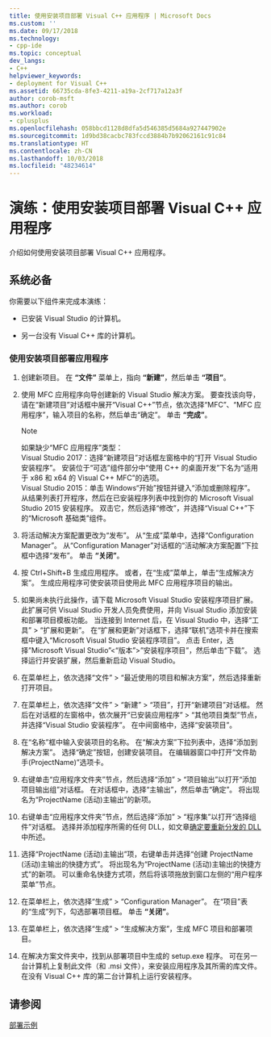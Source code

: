 ```yaml
---
title: 使用安装项目部署 Visual C++ 应用程序 | Microsoft Docs
ms.custom: ''
ms.date: 09/17/2018
ms.technology:
- cpp-ide
ms.topic: conceptual
dev_langs:
- C++
helpviewer_keywords:
- deployment for Visual C++
ms.assetid: 66735cda-8fe3-4211-a19a-2cf717a12a3f
author: corob-msft
ms.author: corob
ms.workload:
- cplusplus
ms.openlocfilehash: 058bbcd1128d8dfa5d546385d5684a927447902e
ms.sourcegitcommit: 1d9bd38cacbc783fccd3884b7b92062161c91c84
ms.translationtype: HT
ms.contentlocale: zh-CN
ms.lasthandoff: 10/03/2018
ms.locfileid: "48234614"
---
```

# <a name="walkthrough-deploying-a-visual-c-application-by-using-a-setup-project"></a>演练：使用安装项目部署 Visual C++ 应用程序

介绍如何使用安装项目部署 Visual C++ 应用程序。

## <a name="prerequisites"></a>系统必备

你需要以下组件来完成本演练：  
  
- 已安装 Visual Studio 的计算机。  
  
- 另一台没有 Visual C++ 库的计算机。  
  
### <a name="to-deploy-an-application-by-using-a-setup-project"></a>使用安装项目部署应用程序  

1. 创建新项目。 在 **“文件”** 菜单上，指向 **“新建”**，然后单击 **“项目”**。 
  
1. 使用 MFC 应用程序向导创建新的 Visual Studio 解决方案。 要查找该向导，请在“新建项目”对话框中展开“Visual C++”节点，依次选择“MFC”、“MFC 应用程序”，输入项目的名称，然后单击“确定”。 单击 **“完成”**。

   > [!NOTE]
   > 如果缺少“MFC 应用程序”类型：<br/>
   > Visual Studio 2017：选择“新建项目”对话框左窗格中的“打开 Visual Studio 安装程序”。 安装位于“可选”组件部分中“使用 C++ 的桌面开发”下名为“适用于 x86 和 x64 的 Visual C++ MFC”的选项。<br/>
   > Visual Studio 2015：单击 Windows“开始”按钮并键入“添加或删除程序”。 从结果列表打开程序，然后在已安装程序列表中找到你的 Microsoft Visual Studio 2015 安装程序。 双击它，然后选择“修改”，并选择“Visual C++”下的“Microsoft 基础类”组件。
  
1. 将活动解决方案配置更改为“发布”。 从“生成”菜单中，选择“Configuration Manager”。 从“Configuration Manager”对话框的“活动解决方案配置”下拉框中选择“发布”。 单击 **“关闭”**。
  
1. 按 Ctrl+Shift+B 生成应用程序。 或者，在“生成”菜单上，单击“生成解决方案”。 生成应用程序可使安装项目使用此 MFC 应用程序项目的输出。   

1. 如果尚未执行此操作，请下载 Microsoft Visual Studio 安装程序项目扩展。 此扩展可供 Visual Studio 开发人员免费使用，并向 Visual Studio 添加安装和部署项目模板功能。 当连接到 Internet 后，在 Visual Studio 中，选择“工具” > “扩展和更新”。 在“扩展和更新”对话框下，选择“联机”选项卡并在搜索框中键入“Microsoft Visual Studio 安装程序项目”。 点击 Enter，选择”Microsoft Visual Studio”\<“版本”>”安装程序项目”，然后单击“下载”。 选择运行并安装扩展，然后重新启动 Visual Studio。 
  
1. 在菜单栏上，依次选择“文件” > “最近使用的项目和解决方案”，然后选择重新打开项目。   
  
1. 在菜单栏上，依次选择“文件” > “新建” > “项目”，打开“新建项目”对话框。 然后在对话框的左窗格中，依次展开“已安装应用程序” > “其他项目类型”节点，并选择“Visual Studio 安装程序”。 在中间窗格中，选择“安装项目”。  
  
1. 在“名称”框中输入安装项目的名称。 在“解决方案”下拉列表中，选择“添加到解决方案”。 选择“确定”按钮，创建安装项目。 在编辑器窗口中打开“文件助手(ProjectName)”选项卡。  

1. 右键单击“应用程序文件夹”节点，然后选择“添加” > “项目输出”以打开“添加项目输出组”对话框。 在对话框中，选择“主输出”，然后单击“确定”。 将出现名为“ProjectName (活动)主输出”的新项。

1. 右键单击“应用程序文件夹”节点，然后选择“添加” > “程序集”以打开“选择组件”对话框。 选择并添加程序所需的任何 DLL，如文章[确定要重新分发的 DLL](determining-which-dlls-to-redistribute.md) 中所述。 

1. 选择“ProjectName (活动)主输出”项，右键单击并选择“创建 ProjectName (活动)主输出的快捷方式”。 将出现名为“ProjectName (活动)主输出的快捷方式”的新项。 可以重命名快捷方式项，然后将该项拖放到窗口左侧的“用户程序菜单”节点。

1. 在菜单栏上，依次选择“生成” > “Configuration Manager”。 在“项目”表的“生成”列下，勾选部署项目框。 单击 **“关闭”**。
  
1. 在菜单栏上，依次选择“生成” > “生成解决方案”，生成 MFC 项目和部署项目。  
  
1. 在解决方案文件夹中，找到从部署项目中生成的 setup.exe 程序。 可在另一台计算机上复制此文件（和 .msi 文件），来安装应用程序及其所需的库文件。 在没有 Visual C++ 库的第二台计算机上运行安装程序。
  
## <a name="see-also"></a>请参阅  

[部署示例](deployment-examples.md)<br/>

